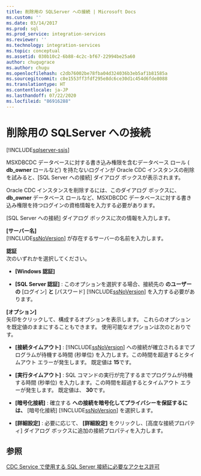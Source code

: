 ```yaml
---
title: 削除用の SQLServer への接続 | Microsoft Docs
ms.custom: ''
ms.date: 03/14/2017
ms.prod: sql
ms.prod_service: integration-services
ms.reviewer: ''
ms.technology: integration-services
ms.topic: conceptual
ms.assetid: 030b10c2-6b88-4c2c-bf67-22994be25a60
author: chugugrace
ms.author: chugu
ms.openlocfilehash: c2db76002be78fba04d324036b3eb5af1b81585a
ms.sourcegitcommit: c8e1553ff3fdf295e8dc6ce30d1c454d6fde8088
ms.translationtype: HT
ms.contentlocale: ja-JP
ms.lasthandoff: 07/22/2020
ms.locfileid: "86916288"
---
```

# <a name="connection-to-sql-server-for-delete"></a>削除用の SQLServer への接続

[!INCLUDE[sqlserver-ssis](../../includes/applies-to-version/sqlserver-ssis.md)]


  MSXDBCDC データベースに対する書き込み権限を含むデータベース ロール ( **db_owner** ロールなど) を持たないログインが Oracle CDC インスタンスの削除を試みると、[SQL Server への接続] ダイアログ ボックスが表示されます。  
  
 Oracle CDC インスタンスを削除するには、このダイアログ ボックスに、 **db_owner** データベース ロールなど、MSXDBCDC データベースに対する書き込み権限を持つログインの資格情報を入力する必要があります。  
  
 [SQL Server への接続] ダイアログ ボックスに次の情報を入力します。  
  
 **[サーバー名]**  
 [!INCLUDE[ssNoVersion](../../includes/ssnoversion-md.md)] が存在するサーバーの名前を入力します。  
  
 **認証**  
 次のいずれかを選択してください。  
  
-   **[Windows 認証]**  
  
-   **[SQL Server 認証]** : このオプションを選択する場合、接続先の **のユーザーの** [ログイン] **と** [パスワード] [!INCLUDE[ssNoVersion](../../includes/ssnoversion-md.md)] を入力する必要があります。  
  
 **[オプション]**  
 矢印をクリックして、構成するオプションを表示します。 これらのオプションを既定値のままにすることもできます。 使用可能なオプションは次のとおりです。  
  
-   **[接続タイムアウト]** : [!INCLUDE[ssNoVersion](../../includes/ssnoversion-md.md)] への接続が確立されるまでプログラムが待機する時間 (秒単位) を入力します。この時間を超過するとタイムアウト エラーが発生します。 既定値は **15**です。  
  
-   **[実行タイムアウト]** : SQL コマンドの実行が完了するまでプログラムが待機する時間 (秒単位) を入力します。この時間を超過するとタイムアウト エラーが発生します。 既定値は、 **30**です。  
  
-   **[暗号化接続]** : 確立する **への接続を暗号化してプライバシーを保証するには、** [暗号化接続] [!INCLUDE[ssNoVersion](../../includes/ssnoversion-md.md)] を選択します。  
  
-   **[詳細設定]** : 必要に応じて、 **[詳細設定]** をクリックし、[高度な接続プロパティ] ダイアログ ボックスに追加の接続プロパティを入力します。  
  
## <a name="see-also"></a>参照  
 [CDC Service で使用する SQL Server 接続に必要なアクセス許可](../../integration-services/change-data-capture/sql-server-connection-required-permissions-for-the-cdc-service.md)  
  
  
